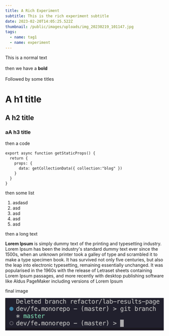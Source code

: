 ```yaml
---
title: A Rich Experiment
subtitle: This is the rich experiment subtitle
date: 2023-02-20T14:05:25.522Z
thumbnail: /public/images/uploads/img_20230219_101147.jpg
tags:
  - name: tag1
  - name: experiment
---
```


This is a normal text\
\
t﻿hen we have a **bold** \
\
F﻿ollowed by some titles

# A h1 title

## A h2 title

### aA h3 title

t﻿hen a code

```
export async function getStaticProps() {
  return {
    props: {
      data: getCollectionData({ collection:"blog" })
    }
  }
}

```

t﻿hen some list

1. a﻿sdasd
2. a﻿sd
3. a﻿sd
4. a﻿sd
5. a﻿sd

t﻿hen a long text

**Lorem Ipsum** is simply dummy text of the printing and typesetting industry. Lorem Ipsum has been the industry's standard dummy text ever since the 1500s, when an unknown printer took a galley of type and scrambled it to make a type specimen book. It has survived not only five centuries, but also the leap into electronic typesetting, remaining essentially unchanged. It was popularised in the 1960s with the release of Letraset sheets containing Lorem Ipsum passages, and more recently with desktop publishing software like Aldus PageMaker including versions of Lorem Ipsum

f﻿inal image

![](/public/images/uploads/screenshot-2023-02-07-at-16.30.05.png)
